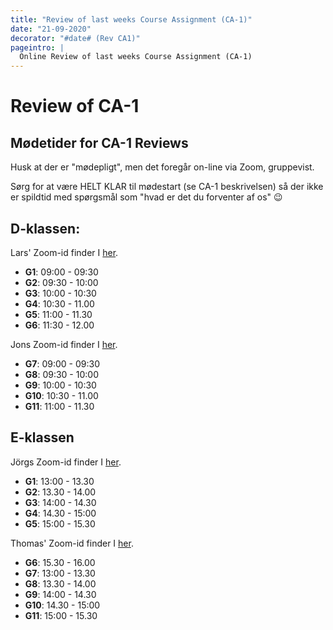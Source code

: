 ```yaml
---
title: "Review of last weeks Course Assignment (CA-1)"
date: "21-09-2020"
decorator: "#date# (Rev CA1)"
pageintro: |
  Online Review of last weeks Course Assignment (CA-1)
---
```


# Review of CA-1

## Mødetider for CA-1 Reviews

Husk at der er "mødepligt", men det foregår on-line via Zoom, gruppevist.

Sørg for at være HELT KLAR til mødestart (se CA-1 beskrivelsen) så der ikke er spildtid med spørgsmål som "hvad er det du forventer af os" :wink:

## D-klassen:

Lars' Zoom-id finder I [her](/).

- **G1**: 09:00 - 09:30
- **G2**: 09:30 - 10:00
- **G3**: 10:00 - 10:30
- **G4**: 10:30 - 11.00
- **G5**: 11:00 - 11.30
- **G6**: 11:30 - 12.00


Jons Zoom-id finder I [her](/).

- **G7**: 09:00 - 09:30
- **G8**: 09:30 - 10:00
- **G9**: 10:00 - 10:30
- **G10**: 10:30 - 11.00
- **G11**: 11:00 - 11.30


## E-klassen

Jörgs Zoom-id finder I [her](/).

- **G1**: 13:00 - 13.30
- **G2**: 13.30 - 14.00
- **G3**: 14:00 - 14.30
- **G4**: 14.30 - 15:00
- **G5**: 15:00 - 15.30

Thomas' Zoom-id finder I [her](/).

- **G6**: 15.30 - 16.00
- **G7**: 13:00 - 13.30
- **G8**: 13.30 - 14.00
- **G9**: 14:00 - 14.30
- **G10**: 14.30 - 15:00
- **G11**: 15:00 - 15.30
